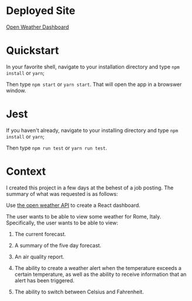 # Deployed Site

<a href="https://clooker.github.io/open-weather-dashboard/" > Open Weather Dashboard </a>

# Quickstart

In your favorite shell, navigate to your installation directory and type `npm install` or `yarn`;

Then type `npm start` or `yarn start`. That will open the app in a browswer window.

# Jest

If you haven't already, navigate to your installing directory and type `npm install` or `yarn`;

Then type `npm run test` or `yarn run test`.

# Context

I created this project in a few days at the behest of a job posting. The summary of what was requested is as follows:

Use <a href="https://openweathermap.org/api" target="_blank">the open weather API</a> to create a React dashboard.

The user wants to be able to view some weather for Rome, Italy. Specifically, the user wants to be able to view:

1. The current forecast.

2. A summary of the five day forecast.

3. An air quality report.

4. The ability to create a weather alert when the temperature exceeds a certain temperature, as well as the ability to receive information that an alert has been triggered.

5. The ability to switch between Celsius and Fahrenheit.
